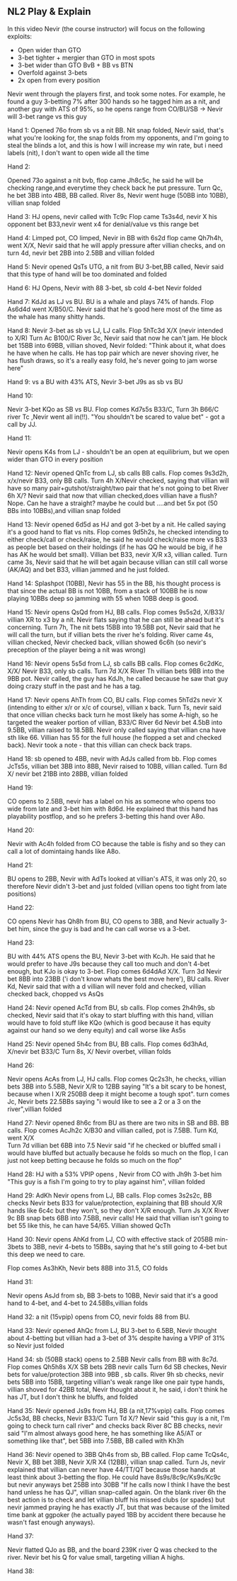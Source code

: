 ## NL2 Play & Explain


In this video Nevir (the course instructor) will focus on the following exploits:
- Open wider than GTO
- 3-bet tighter + mergier than GTO in most spots
- 3-bet wider than GTO BvB + BB vs BTN
- Overfold against 3-bets
- 2x open from every position


Nevir went through the players first, and took some notes.
For example, he found a guy 3-betting 7% after 300 hands so he tagged him as a nit, and another guy with ATS of 95%, so he opens range from CO/BU/SB -> Nevir will 3-bet range vs this guy

Hand 1:
Opened 76o from sb vs a nit BB. Nit snap folded, Nevir said, that's what you're looking for, the snap folds from my opponents, and I'm going to steal the blinds a lot, and this is how I will increase my win rate, but i need labels (nit), I don't want to open wide all the time

Hand 2: 

Opened 73o against a nit bvb, flop came Jh8c5c, he said he will be checking range,and everytime they check back he put pressure. Turn Qc, he bet 3BB into 4BB, BB called. River 8s, Nevir went huge (50BB into 10BB), villian snap folded

Hand 3: 
HJ opens, nevir called with Tc9c
Flop came Ts3s4d, nevir X his opponent bet B33,nevir went x4 for denial/value vs this range bet

Hand 4: 
Limped pot, CO limped, Nevir in BB with 6s2d
flop came Qh7h4h, went X/X, Nevir said that he will apply pressure after villian checks, and on turn 4d, nevir bet 2BB into 2.5BB and villian folded

Hand 5:
Nevir opened QsTs UTG, a nit from BU 3-bet,BB called, Nevir said that this type of hand will be too dominated and folded

Hand 6:
HJ Opens, Nevir with 88 3-bet, sb cold 4-bet Nevir folded

Hand 7:
 KdJd as LJ vs BU. BU is a whale and plays 74% of hands.
 Flop As6d4d went X/B50/C. Nevir said that he's good here most of the time as the whale has many shitty hands.

Hand 8:
Nevir 3-bet as sb vs LJ, LJ calls.
Flop 5hTc3d X/X (nevir intended to X/R)
Turn Ac B100/C
River 3c,
Nevir said that now he can't jam. He block bet 15BB into 69BB, villian shoved, Nevir folded:
"Think about it, what does he have when he calls. He has top pair which are never shoving river, he has flush draws, so it's a really easy fold, he's never going to jam worse here"

Hand 9:
vs a BU with 43% ATS, Nevir 3-bet J9s as sb vs BU

Hand 10:

Nevir 3-bet KQo as SB vs BU.
Flop comes Kd7s5s B33/C, Turn 3h B66/C river Tc ,Nevir went all in(!!).
"You shouldn't be scared to value bet" - got a call by JJ.

Hand 11:

Nevir opens K4s from LJ - shouldn't be an open at equilibrium, but we open wider than GTO in every position


Hand 12: Nevir opened QhTc from LJ, sb calls BB calls.
Flop comes 9s3d2h, x/x/nevir B33, only BB calls.
Turn 4h X/Nevir checked, saying that villian will have so many pair+gutshot/straight/two pair that he's not going to bet
River 6h X/? Nevir said that now that villian checked,does villian have a flush? Nope. Can he have a straight? maybe he could but ....and bet 5x pot (50 BBs into 10BBs),and villian snap folded

Hand 13:
Nevir opened 6d5d as HJ and got 3-bet by a nit. He called saying it's a good hand to flat vs nits.
Flop comes 9d5h2s, he checked intending to either check/call or check/raise, he said he would check/raise more vs B33 as people bet based on their holdings (if he has QQ he would be big, if he has AK he would bet small). Villian bet B33, nevir X/R x3, villian called.
Turn came 3s, Nevir said that he will bet again because villian can still call worse (AK/AQ) and bet B33, villian jammed and he just folded.

Hand 14:
Splashpot (10BB), Nevir has 55 in the BB, his thought process is that since the actual BB is not 10BB, from a stack of 100BB he is now playing 10BBs deep so jamming with 55 when 10BB deep is good.

Hand 15:
Nevir opens QsQd from HJ, BB calls.
Flop comes 9s5s2d, X/B33/ villian XR to x3 by a nit. Nevir flats saying that he can still be ahead but it's concerning. Turn 7h, The nit bets 15BB into 19.5BB pot, Nevir said that he will call the turn, but if villian bets the river he's folding. River came 4s, villian checked, Nevir checked back, villian showed 6c6h (so nevir's preception of the player being a nit was wrong)

Hand 16:
Nevir opens 5s5d from LJ, sb calls BB calls.
Flop comes 6c2dKc, X/X/ Nevir B33, only sb calls.
Turn 7d X/X
River Th villian bets 9BB into the 9BB pot.
Nevir called, the guy has KdJh, he called because he saw that guy doing crazy stuff in the past and he has a tag.

Hand 17:
Nevir opens AhTh from CO, BU calls.
Flop comes 5hTd2s  nevir X (intending to either x/r or x/c of course), villian x back.
Turn Ts, nevir said that once villian checks back turn he most likely has some A-high, so he targeted the weaker portion of villian, B33/C
River 6d Nevir bet 4.5bB into 9.5BB, villian raised to 18.5BB. Nevir only called saying that villian cna have sth like 66. Villian has 55 for the full house (he flopped a set and checked back). Nevir took a note - that this villian can check back traps.

Hand 18:
sb opened to 4BB, nevir with AdJs called from bb.
Flop comes JcTs5s, villian bet 3BB into 8BB, Nevir raised to 10BB, villian called.
Turn 8d X/ nevir bet 21BB into 28BB, villian folded

Hand 19: 

CO opens to 2.5BB, nevir has a label on his as someone who opens too wide from late and 3-bet him with 8d6d. He explained that this hand has playability postflop, and so he prefers 3-betting this hand over A8o.

Hand 20:

Nevir with Ac4h folded from CO because the table is fishy and so they can call a lot of domintaing hands like A8o.

Hand 21:

BU opens to 2BB, Nevir with AdTs looked at villian's ATS, it was only 20, so therefore Nevir didn't 3-bet and just folded (villian opens too tight from late positions)

Hand 22:

CO opens
Nevir has Qh8h from BU, CO opens to 3BB, and Nevir actually 3-bet him, since the guy is bad and he can call worse vs a 3-bet.

Hand 23:

BU with 44% ATS opens the BU, Nevir 3-bet with KcJh. He said that he would prefer to have J9s because they call too much and don't 4-bet enough, but KJo is okay to 3-bet.
Flop comes 6d4dAd X/X.
Turn 3d Nevir bet 8BB into 23BB ('i don't know whats the best move here'), BU calls.
River Kd, Nevir said that with a d villian will never fold and checked, villian checked back, chopped vs AsQs

Hand 24:
Nevir opened AcTd from BU, sb calls. 
Flop comes 2h4h9s, sb checked, Nevir said that it's okay to start bluffing with this hand, villian would have to fold stuff like KQo (which is good because it has equity against our hand so we deny equity) and call worse like As5s

Hand 25: 
Nevir opened 5h4c from BU, BB calls.
Flop comes 6d3hAd, X/nevir bet B33/C
Turn 8s, X/ Nevir overbet, villian folds

Hand 26:

Nevir opens AcAs from LJ, HJ calls.
Flop comes Qc2s3h, he checks, villian bets 3BB into 5.5BB, Nevir X/R to 12BB saying "It's a bit scary to be honest, because when I X/R 250BB deep it might become a tough spot".
turn comes Jc, Nevir bets 22.5BBs saying "i would like to see a 2 or a 3 on the river",villian folded

Hand 27:
Nevir opened 8h6c from BU as there are two nits in SB and BB. BB calls.
Flop comes AcJh2c X/B30 and villian called, pot is 7.5BB.
Turn Kd, went X/X  
Turn 7d villian bet 6BB into 7.5 Nevir said "if he checked or bluffed small i would have bluffed but actually because he folds so much on the flop, I can just not keep betting because he folds so much on the flop"

Hand 28:
HJ with a 53% VPIP opens , Nevir from CO with Jh9h 3-bet him "This guy is a fish I'm going to try to play against him", villian folded

Hand 29:
AdKh Nevir opens from LJ, BB calls.
Flop comes 3s2s2c, BB checks Nevir bets B33 for value/protection, explaining that BB should X/R hands like 6c4c but they won't, so they don't X/R enough. Turn Js X/X River 9c BB snap bets 6BB into 7.5BB, nevir calls! He said that villian isn't going to bet 55 like this, he can have 54/65. Villian showed QcTh

Hand 30:
Nevir opens AhKd from LJ,  CO with effective stack of 205BB min-3bets to 3BB, nevir 4-bets to 15BBs, saying that he's still going to 4-bet but this deep we need to care. 

Flop comes As3hKh, Nevir bets 8BB into 31.5, CO folds

Hand 31:

Nevir opens AsJd from sb, BB 3-bets to 10BB, Nevir said that it's a good hand to 4-bet, and 4-bet to 24.5BBs,villian folds

Hand 32:
a nit (15vpip) opens from CO, nevir folds 88 from BU.

Hand 33:
Nevir opened AhQc from LJ, BU 3-bet to 6.5BB, Nevir thought about 4-betting but villian had a 3-bet of 3% despite having a VPIP of 31% so Nevir just folded

Hand 34:
sb (50BB stack) opens  to 2.5BB Nevir calls from BB with 8c7d.
Flop comes Qh5h8s X/X SB bets 2BB nevir calls 
Turn 6d SB checkes, Nevir bets for value/protection 3BB into 9BB , sb calls.
River 9h sb checks, nevir bets 5BB into 15BB, targeting villian's weak range like one pair type hands, villian shoved for 42BB total, Nevir thought about it, he said, i don't think he has JT, but I don't think he bluffs, and folded

Hand 35:
Nevir opened Js9s from HJ, BB (a nit,17%vpip) calls.
Flop comes Jc5s3d, BB checks, Nevir B33/C
Turn Td X/? Nevir said "this guy is a nit, I'm going to check turn call river" and checks back
River 8C BB checks, nevir said "I'm almost always good here, he has something like A5/AT or something like that", bet 5BB into 7.5BB, BB called with Kh3h

Hand 36:
Nevir opened to 3BB Qh4s from sb, BB called.
Flop came TcQs4c, Nevir X, BB bet 3BB, Nevir X/R X4 (12BB), villian snap called.
Turn Js, nevir explained that villian can never have 44/TT/QT because those hands at least think about 3-betting the flop. He could have 8s9s/8c9c/Ks9s/Kc9c but nevir anyways bet 25BB into 30BB "If he calls now I think I have the best hand unless he has QJ", villian snap-called again. On the blank river 6h the best action is to check and let villian bluff his missed clubs (or spades) but nevir jammed praying he has exactly JT, but that was because of the limited time bank at ggpoker (he actually payed 1BB by accident there because he wasn't fast enough anyways).

Hand 37:

Nevir flatted QJo as BB, and the board
239K river Q was checked to the river.
Nevir bet his Q for value small, targeting villian A highs.

Hand 38:






